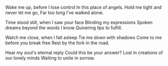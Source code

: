 Wake me up, before I lose control
In this place of angels.
Hold me tight and never let me go,
Far too long I've walked alone.

Time stood still, when I saw your face
Blinding my expressions
Spoken dreams beyond the words I know
Quivering lips to fulfill.

<HINDI>

Watch me close, when I fall asleep
Tie me down with shadows
Come to me before you break free
Rest by the fork in the road.

Hear my soul's eternal reply
Could this be your answer?
Lost in creations of our lonely minds
Waiting to unite in sorrow.

<HINDI>
